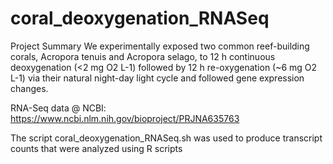 # coral_deoxygenation_RNASeq

Project Summary
We experimentally exposed two common reef-building corals, Acropora tenuis and Acropora selago, to 12 h continuous deoxygenation (<2 mg O2 L-1) followed by 12 h re-oxygenation (~6 mg O2 L-1) via their natural night-day light cycle and followed gene expression changes.

RNA-Seq data @ NCBI: https://www.ncbi.nlm.nih.gov/bioproject/PRJNA635763


The script coral_deoxygenation_RNASeq.sh was used to produce transcript counts that were analyzed using R scripts 
